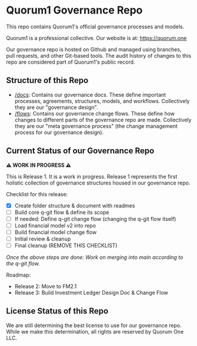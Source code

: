 # Quorum1 Governance Repo

This repo contains Quorum1's official governance processes and models. 

Quorum1 is a professional collective. Our website is at: https://quorum.one

Our governance repo is hosted on Github and managed using branches,  pull requests, and other Git-based tools. The audit history of changes to this repo are considered part of Quorum1's public record.

## Structure of this Repo

- [/docs](docs/): Contains our governance docs. These define important processes, agreements, structures, models, and workflows. Collectively they are our "governance design".
- [/flows](flows/): Contains our governance change flows. These define how changes to different parts of the governance repo are made. Collectively they are our "meta governance process" (the change management process for our governance design).

## Current Status of our Governance Repo

**⚠️ WORK IN PROGRESS ⚠️**

This is Release 1. It is a work in progress. Release 1 represents the first holistic collection of governance structures housed in our governance repo.

Checklist for this release:
- [x] Create folder structure & document with readmes
- [ ] Build core q-git flow & define its scope
- [ ] If needed: Define q-git change flow (changing the q-git flow itself)
- [ ] Load financial model v2 into repo
- [ ] Build financial model change flow
- [ ] Initial review & cleanup
- [ ] Final cleanup (REMOVE THIS CHECKLIST)

*Once the above steps are done: Work on merging into main according to the q-git flow.*

Roadmap:
- Release 2: Move to FM2.1
- Release 3: Build Investment Ledger Design Doc & Change Flow

## License Status of this Repo

We are still determining the best license to use for our governance repo. While we make this determination, all rights are reserved by Quorum One LLC.
